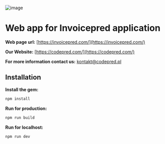 ![image](https://github.com/codepred/Invoicepred-Web/assets/104677364/72af11c9-7b23-44db-99cd-19cdbb4ccc5b)

# Web app for Invoicepred application

**Web page url:**
[https://invoicepred.com/](https://invoicepred.com/)


**Our Website:**
[https://codepred.com/](https://codepred.com/)



**For more information contact us:**
kontakt@codepred.pl


## Installation


**Install the gem:**

```bash
npm install
```


**Run for production:**


```bash
npm run build
```

**Run for localhost:**

```bash
npm run dev
```
